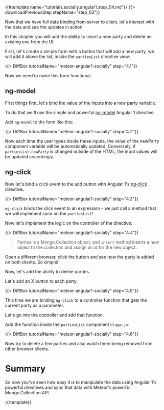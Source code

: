 {{#template name="tutorials.socially.angular1.step_04.md"}}
{{> downloadPreviousStep stepName="step_03"}}

Now that we have full data binding from server to client, let's interact with the data and see the updates in action.

In this chapter you will add the ability to insert a new party and delete an existing one from the UI.

First, let's create a simple form with a button that will add a new party, we will add it above the list, inside the `partiesList` directive view:

{{> DiffBox tutorialName="meteor-angular1-socially" step="4.1"}}

Now we need to make this form functional.

## ng-model

First things first, let's bind the value of the inputs into a new party variable.

To do that we'll use the simple and powerful [ng-model](https://docs.angularjs.org/api/ng/directive/ngModel) Angular 1 directive.

Add `ng-model` to the form like this:

{{> DiffBox tutorialName="meteor-angular1-socially" step="4.2"}}

Now each time the user types inside these inputs, the value of the newParty component variable will be automatically updated.  Conversely, if `partiesList.newParty` is changed outside of the HTML, the input values will be updated accordingly.

## ng-click

Now let's bind a click event to the add button with Angular 1's [ng-click](https://docs.angularjs.org/api/ng/directive/ngClick) directive.

{{> DiffBox tutorialName="meteor-angular1-socially" step="4.3"}}

`ng-click` binds the click event to an expression - we just call a method that we will implement soon on the `partiesList`!

Now let's implement the logic on the controller of the directive:

{{> DiffBox tutorialName="meteor-angular1-socially" step="4.4"}}

> Parties is a Mongo.Collection object, and `insert` method inserts a new object to the collection and assign an id for the new object.

Open a different browser, click the button and see how the party is added on both clients. So simple!

Now, let's add the ability to delete parties.

Let's add an X button to each party:

{{> DiffBox tutorialName="meteor-angular1-socially" step="4.5"}}

This time we are binding `ng-click` to a controller function that gets the current party as a parameter.

Let's go into the controller and add that function.

Add the function inside the `partiesList` component in `app.js`:

{{> DiffBox tutorialName="meteor-angular1-socially" step="4.6"}}


Now try to delete a few parties and also watch them being removed from other browser clients.

# Summary

So now you've seen how easy it is to manipulate the data using Angular 1's powerful directives and sync that data with Meteor's powerful Mongo.Collection API.

{{/template}}
